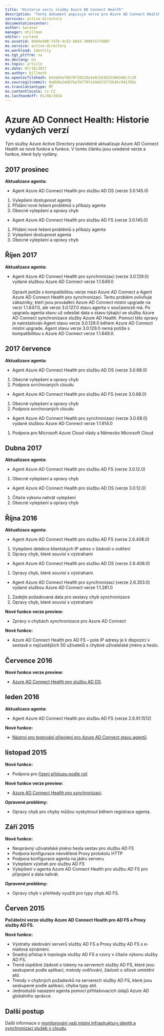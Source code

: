 ```yaml
---
title: "Historie verzí služby Azure AD Connect Health"
description: "Tento dokument popisuje verze pro Azure AD Connect Health a co byl zahrnut v těchto verzích."
services: active-directory
documentationcenter: 
author: karavar
manager: mtillman
editor: curtand
ms.assetid: 8dd4e998-747b-4c52-b8d3-3900fe77d88f
ms.service: active-directory
ms.workload: identity
ms.tgt_pltfrm: na
ms.devlang: na
ms.topic: article
ms.date: 07/18/2017
ms.author: billmath
ms.openlocfilehash: b43eb5e78b70f38226e3e8cb53d1530d348c7c20
ms.sourcegitcommit: 9a8b9a24d67ba7b779fa34e67d7f2b45c941785e
ms.translationtype: MT
ms.contentlocale: cs-CZ
ms.lasthandoff: 01/08/2018
---
```

# <a name="azure-ad-connect-health-version-release-history"></a>Azure AD Connect Health: Historie vydaných verzí
Tým služby Azure Active Directory pravidelně aktualizuje Azure AD Connect Health se nové funkce a funkce. V tomto článku jsou uvedené verze a funkce, které byly vydány.

## <a name="december-2017"></a>2017 prosinec
**Aktualizace agenta:**

*   Agent Azure AD Connect Health pro službu AD DS (verze 3.0.145.0)
  1. Vylepšení dostupnost agenta 
  2. Přidání nové řešení problémů s příkazy agenta
  3. Obecné vylepšení a opravy chyb
*   Agent Azure AD Connect Health pro službu AD FS (verze 3.0.145.0)
  1. Přidání nové řešení problémů s příkazy agenta
  2. Vylepšení dostupnost agenta 
  3. Obecné vylepšení a opravy chyb
  
## <a name="october-2017"></a>Říjen 2017
**Aktualizace agenta:**

 * Agent Azure AD Connect Health pro synchronizaci (verze 3.0.129.0) vydané službou Azure AD Connect verze 1.1.649.0
<br></br> Opravit potíže s kompatibilitou verze mezi Azure AD Connect a Agent Azure AD Connect Health pro synchronizaci. Tento problém ovlivňuje zákazníky, kteří jsou provádění Azure AD Connect místní upgrade na verzi 1.1.647.0, ale verze 3.0.127.0 stavu agenta v současnosti má. Po upgradu agenta stavu už odesílat data o stavu týkající se služby Azure AD Connect synchronizace služby Azure AD Health. Pomocí této opravy je nainstalován Agent stavu verze 3.0.129.0 během Azure AD Connect místní upgrade. Agent stavu verze 3.0.129.0 nemá potíže s kompatibilitou s Azure AD Connect verze 1.1.649.0.

## <a name="july-2017"></a>2017 července
**Aktualizace agenta:**

*   Agent Azure AD Connect Health pro službu AD DS (verze 3.0.68.0)
  1. Obecné vylepšení a opravy chyb
  2. Podpora svrchovaných cloudu
*   Agent Azure AD Connect Health pro službu AD FS (verze 3.0.68.0)
  1. Obecné vylepšení a opravy chyb
  2. Podpora svrchovaných cloudu
* Agent Azure AD Connect Health pro synchronizaci (verze 3.0.68.0) vydané službou Azure AD Connect verze 1.1.614.0
1. Podpora pro Microsoft Azure Cloud vlády a Německo Microsoft Cloud

## <a name="april-2017"></a>Dubna 2017      
**Aktualizace agenta:**

*   Agent Azure AD Connect Health pro službu AD FS (verze 3.0.12.0)
  1. Obecné vylepšení a opravy chyb
*   Agent Azure AD Connect Health pro službu AD DS (verze 3.0.12.0)
  1. Čítače výkonu nahrát vylepšení
  2. Obecné vylepšení a opravy chyb

## <a name="october-2016"></a>Října 2016
**Aktualizace agenta:**

* Agent Azure AD Connect Health pro službu AD FS \(verze 2.6.408.0\)
1. Vylepšení detekce klientských IP adres v žádosti o ověření
2. Opravy chyb, které souvisí s výstrahami
* Agent Azure AD Connect Health pro službu AD DS (verze 2.6.408.0)
1. Opravy chyb, které souvisí s výstrahami.
* Agent Azure AD Connect Health pro synchronizaci (verze 2.6.353.0) vydané službou Azure AD Connect verze 1.1.281.0
1. Zadejte požadovaná data pro sestavy chyb synchronizace
2. Opravy chyb, které souvisí s výstrahami

**Nové funkce verze preview:**

* Zprávy o chybách synchronizace pro Azure AD Connect

**Nové funkce:**

* Azure AD Connect Health pro AD FS – pole IP adresy je k dispozici v sestavě o nejčastějších 50 uživatelů s chybné uživatelské jméno a heslo.

## <a name="july-2016"></a>Července 2016
**Nové funkce verze preview:**

* [Azure AD Connect Health pro službu AD DS](active-directory-aadconnect-health-adds.md).

## <a name="january-2016"></a>leden 2016
**Aktualizace agenta:**

* Agent Azure AD Connect Health pro službu AD FS (verze 2.6.91.1512)

**Nové funkce:**

* [Nástroj pro testování připojení pro Azure AD Connect stavu agentů](active-directory-aadconnect-health-agent-install.md#test-connectivity-to-azure-ad-connect-health-service)

## <a name="november-2015"></a>listopad 2015
**Nové funkce:**

* Podpora pro [řízení přístupu podle rolí](active-directory-aadconnect-health-operations.md#manage-access-with-role-based-access-control)

**Nové funkce verze preview:**

* [Azure AD Connect Health pro synchronizaci](active-directory-aadconnect-health-sync.md).

**Opravené problémy:**

* Opravy chyb pro chyby můžou vyskytnout během registrace agenta.

## <a name="september-2015"></a>Září 2015
**Nové funkce:**

* Nesprávný uživatelské jméno hesla sestav pro službu AD FS
* Podpora konfigurace neověřené Proxy protokolu HTTP
* Podpora konfigurace agenta na jádru serveru
* Vylepšení výstrah pro službu AD FS
* Vylepšení v agenta Azure AD Connect Health pro službu AD FS pro připojení a data nahrát.

**Opravené problémy:**

* Opravy chyb v přehledy využití pro typy chyb AD FS.

## <a name="june-2015"></a>Červen 2015
**Počáteční verze služby Azure AD Connect Health pro AD FS a Proxy služby AD FS.**

**Nové funkce:**

* Výstrahy sledování serverů služby AD FS a Proxy služby AD FS s e-mailová oznámení.
* Snadný přístup k topologie služby AD FS a vzory v čítače výkonu služby AD FS.
* Trend úspěšné žádosti o tokeny na serverech služby AD FS, které jsou seskupené podle aplikací, metody ověřování, žádosti o síťové umístění atd.
* Trendy v chybných požadavků na serverech služby AD FS, které jsou seskupené podle aplikací, chyba typy atd.
* Jednodušší nasazení agenta pomocí přihlašovacích údajů Azure AD globálního správce.  

## <a name="next-steps"></a>Další postup
Další informace o [monitorování vaší místní infrastruktury identit a synchronizaci služeb v cloudu](active-directory-aadconnect-health.md).

